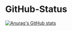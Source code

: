 # GitHub-Status
[![Anurag's GitHub stats](https://github-readme-stats.vercel.app/api?username=JamesZhang2)](https://github.com/anuraghazra/github-readme-stats)
